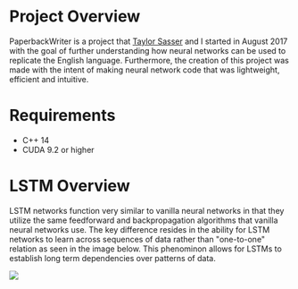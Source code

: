 # Project Overview #

PaperbackWriter is a project that [Taylor Sasser](https://github.com/TaylorSasser) and I started in August 2017 with the goal of further understanding how neural networks can be used to replicate the English language. Furthermore, the creation of this project was made with the intent of making neural network code that was lightweight, efficient and intuitive.

# Requirements #

  * C++ 14
  * CUDA 9.2 or higher

# LSTM Overview #

LSTM networks function very similar to vanilla neural networks in that they utilize the same feedforward and backpropagation algorithms that vanilla neural networks use. The key difference resides in the ability for LSTM networks to learn across sequences of data rather than "one-to-one" relation as seen in the image below. This phenominon allows for LSTMs to establish long term dependencies over patterns of data.

![](http://karpathy.github.io/assets/rnn/diags.jpeg)
